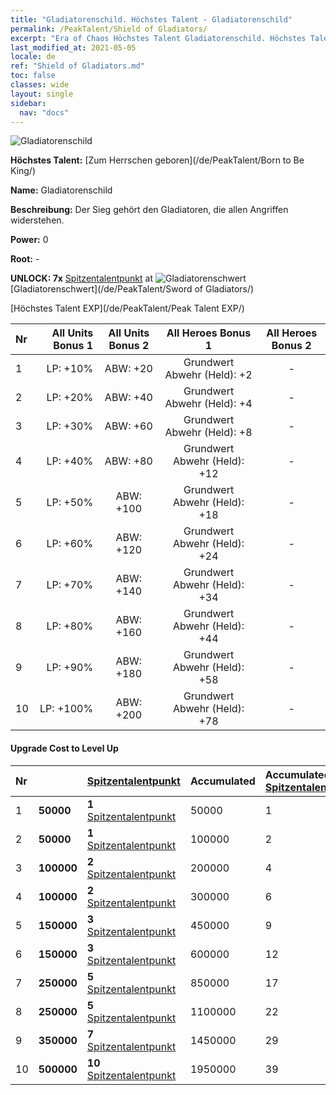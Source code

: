 ```yaml
---
title: "Gladiatorenschild. Höchstes Talent - Gladiatorenschild"
permalink: /PeakTalent/Shield of Gladiators/
excerpt: "Era of Chaos Höchstes Talent Gladiatorenschild. Höchstes Talent Gladiatorenschild. Gladiatorenschild"
last_modified_at: 2021-05-05
locale: de
ref: "Shield of Gladiators.md"
toc: false
classes: wide
layout: single
sidebar:
  nav: "docs"
---
```


  ![Gladiatorenschild](/images/pt/talent_4102.png)

  **Höchstes Talent:** [Zum Herrschen geboren](/de/PeakTalent/Born to Be King/)

  **Name:** Gladiatorenschild

  **Beschreibung:** Der Sieg gehört den Gladiatoren, die allen Angriffen widerstehen.

  **Power:** 0

  **Root:** -

  **UNLOCK: 7x** [Spitzentalentpunkt](/ItemsDE/con_934/) at ![Gladiatorenschwert](/images/pt/talent_4101.png) [Gladiatorenschwert](/de/PeakTalent/Sword of Gladiators/)

  [Höchstes Talent EXP](/de/PeakTalent/Peak Talent EXP/)

  | Nr | All Units Bonus 1 | All Units Bonus 2 | All Heroes Bonus 1 | All Heroes Bonus 2 |
  |:---|--------------:|:-------------:|:-------------:|:-------------:|
  | 1 | LP: +10% | ABW: +20 | Grundwert Abwehr (Held): +2 | - |
  | 2 | LP: +20% | ABW: +40 | Grundwert Abwehr (Held): +4 | - |
  | 3 | LP: +30% | ABW: +60 | Grundwert Abwehr (Held): +8 | - |
  | 4 | LP: +40% | ABW: +80 | Grundwert Abwehr (Held): +12 | - |
  | 5 | LP: +50% | ABW: +100 | Grundwert Abwehr (Held): +18 | - |
  | 6 | LP: +60% | ABW: +120 | Grundwert Abwehr (Held): +24 | - |
  | 7 | LP: +70% | ABW: +140 | Grundwert Abwehr (Held): +34 | - |
  | 8 | LP: +80% | ABW: +160 | Grundwert Abwehr (Held): +44 | - |
  | 9 | LP: +90% | ABW: +180 | Grundwert Abwehr (Held): +58 | - |
  | 10 | LP: +100% | ABW: +200 | Grundwert Abwehr (Held): +78 | - |


#### Upgrade Cost to Level Up

  | Nr | <i class="fas fa-coins"/> | [Spitzentalentpunkt](/ItemsDE/con_934/) | Accumulated <i class="fas fa-coins"/> | Accumulated [Spitzentalentpunkt](/ItemsDE/con_934/) |
  |:---|:--------------|:-------------|:-------------|:-------------|
  | 1 | **50000** | **1** [Spitzentalentpunkt](/ItemsDE/con_934/) | 50000 | 1 |
  | 2 | **50000** | **1** [Spitzentalentpunkt](/ItemsDE/con_934/) | 100000 | 2 |
  | 3 | **100000** | **2** [Spitzentalentpunkt](/ItemsDE/con_934/) | 200000 | 4 |
  | 4 | **100000** | **2** [Spitzentalentpunkt](/ItemsDE/con_934/) | 300000 | 6 |
  | 5 | **150000** | **3** [Spitzentalentpunkt](/ItemsDE/con_934/) | 450000 | 9 |
  | 6 | **150000** | **3** [Spitzentalentpunkt](/ItemsDE/con_934/) | 600000 | 12 |
  | 7 | **250000** | **5** [Spitzentalentpunkt](/ItemsDE/con_934/) | 850000 | 17 |
  | 8 | **250000** | **5** [Spitzentalentpunkt](/ItemsDE/con_934/) | 1100000 | 22 |
  | 9 | **350000** | **7** [Spitzentalentpunkt](/ItemsDE/con_934/) | 1450000 | 29 |
  | 10 | **500000** | **10** [Spitzentalentpunkt](/ItemsDE/con_934/) | 1950000 | 39 |
